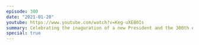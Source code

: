 ```yaml
---
episode: 300
date: "2021-01-20"
youtube: https://www.youtube.com/watch?v=Keg-uXEB0Is
summary: Celebrating the inaguration of a new President and the 300th episode of ILoF
special: true
---
```


